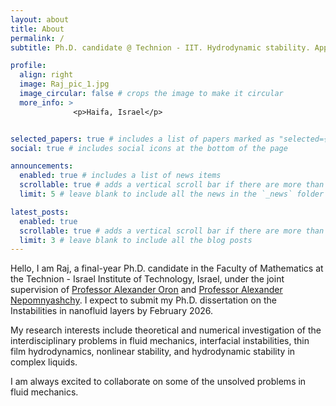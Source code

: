 ```yaml
---
layout: about
title: About
permalink: /
subtitle: Ph.D. candidate @ Technion - IIT. Hydrodynamic stability. Applied mathematics 

profile:
  align: right
  image: Raj_pic_1.jpg
  image_circular: false # crops the image to make it circular
  more_info: >
              <p>Haifa, Israel</p> 


selected_papers: true # includes a list of papers marked as "selected={true}"
social: true # includes social icons at the bottom of the page

announcements:
  enabled: true # includes a list of news items
  scrollable: true # adds a vertical scroll bar if there are more than 3 news items
  limit: 5 # leave blank to include all the news in the `_news` folder

latest_posts:
  enabled: true
  scrollable: true # adds a vertical scroll bar if there are more than 3 new posts items
  limit: 3 # leave blank to include all the blog posts
---
```


Hello, I am Raj, a final-year Ph.D. candidate in the Faculty of Mathematics at the Technion - Israel Institute of Technology, Israel, under the joint supervision of [Professor Alexander Oron](https://meeng.technion.ac.il/en/member/alexander-oron/) and [Professor Alexander Nepomnyashchy](https://math-faculty.net.technion.ac.il/nepomnyashchy/).  I expect to submit my Ph.D. dissertation on the Instabilities in nanofluid layers by February 2026. 

My research interests include theoretical and numerical investigation of the interdisciplinary problems in fluid mechanics, interfacial instabilities, thin film hydrodynamics, nonlinear stability, and hydrodynamic stability in complex liquids. 

I am always excited to collaborate on some of the unsolved problems in fluid mechanics.

